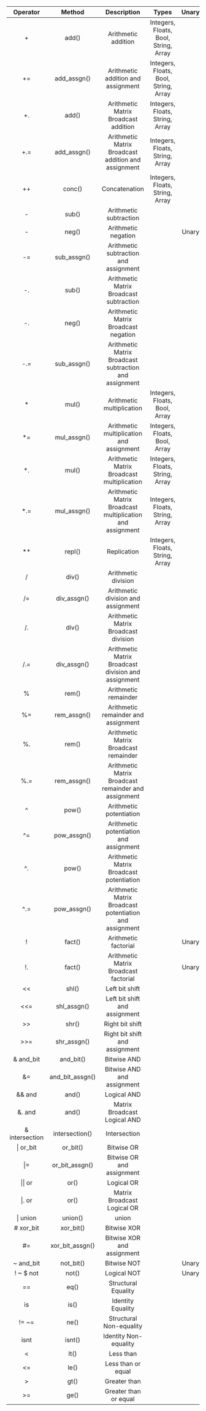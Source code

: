 Operator | Method | Description | Types | Unary
:------: | :----: | :---------: | :---: | :---:
\+ | add() | Arithmetic addition | Integers, Floats, Bool, String, Array
\+= | add_assgn() | Arithmetic addition and assignment | Integers, Floats, Bool, String, Array
\+. | add() | Arithmetic Matrix Broadcast addition | Integers, Floats, String, Array
\+.= | add_assgn() | Arithmetic Matrix Broadcast addition and assignment | Integers, Floats, String, Array
\++ | conc() | Concatenation | Integers, Floats, String, Array
\- | sub() | Arithmetic subtraction
\- | neg() | Arithmetic negation | | Unary
\-= | sub_assgn() | Arithmetic subtraction and assignment
\-. | sub() | Arithmetic Matrix Broadcast subtraction
\-. | neg() | Arithmetic Matrix Broadcast negation
\-.= | sub_assgn() | Arithmetic Matrix Broadcast subtraction and assignment
\* | mul() | Arithmetic multiplication | Integers, Floats, Bool, Array
\*= | mul_assgn() | Arithmetic multiplication and assignment | Integers, Floats, Bool, Array
\*. | mul() | Arithmetic Matrix Broadcast multiplication | Integers, Floats, String, Array
\*.= | mul_assgn() | Arithmetic Matrix Broadcast multiplication and assignment | Integers, Floats, String, Array
\** | repl() | Replication | Integers, Floats, String, Array
\/ | div() | Arithmetic division
\/= | div_assgn() | Arithmetic division and assignment
\/. | div() | Arithmetic Matrix Broadcast division
\/.= | div_assgn() | Arithmetic Matrix Broadcast division and assignment
\% | rem() | Arithmetic remainder
\%= | rem_assgn() | Arithmetic remainder and assignment
\%. | rem() | Arithmetic Matrix Broadcast remainder
\%.= | rem_assgn() | Arithmetic Matrix Broadcast remainder and assignment
\^ | pow() | Arithmetic potentiation
\^= | pow_assgn() | Arithmetic potentiation and assignment
\^. | pow() | Arithmetic Matrix Broadcast potentiation
\^.= | pow_assgn() | Arithmetic Matrix Broadcast potentiation and assignment
\! | fact() | Arithmetic factorial | | Unary
\!. | fact() | Arithmetic Matrix Broadcast factorial | | Unary
\<< | shl() | Left bit shift
\<<= | shl_assgn() | Left bit shift and assignment
\>> | shr() | Right bit shift
\>>= | shr_assgn() | Right bit shift and assignment
\& and_bit | and_bit() | Bitwise AND
\&= | and_bit_assgn() |  Bitwise AND and assignment
\&& and | and() | Logical AND
\&. and | and() | Matrix Broadcast Logical AND
\& intersection | intersection() | Intersection
\| or_bit | or_bit() | Bitwise OR
\|= | or_bit_assgn() |  Bitwise OR and assignment
\|\| or | or() | Logical OR
\|. or | or() | Matrix Broadcast Logical OR
\| union | union() | union
\# xor_bit | xor_bit() | Bitwise XOR
\#= | xor_bit_assgn() |  Bitwise XOR and assignment
\~ and_bit | not_bit() | Bitwise NOT | | Unary
\! ~ $ not | not() | Logical NOT | | Unary
\== | eq() | Structural Equality
is | is() | Identity Equality
\!= ~= | ne() | Structural Non-equality
isnt | isnt() | Identity Non-equality
\< | lt() | Less than
\<= | le() | Less than or equal
\> | gt() | Greater than
\>= | ge() | Greater than or equal
